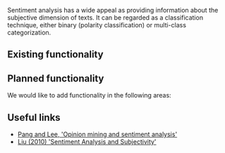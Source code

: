 Sentiment analysis has a wide appeal as providing information about the subjective dimension of texts. It can be regarded as a classification technique, either binary (polarity classification) or multi-class categorization. 

## Existing functionality



## Planned functionality

We would like to add functionality in the following areas:



## Useful links
* [Pang and Lee, 'Opinion mining and sentiment analysis'](http://www.cs.cornell.edu/home/llee/omsa/omsa-published.pdf)
* [Liu (2010) 'Sentiment Analysis and Subjectivity'](http://www.cs.uic.edu/~liub/FBS/NLP-handbook-sentiment-analysis.pdf)